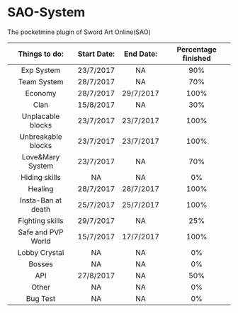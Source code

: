 # SAO-System
The pocketmine plugin of Sword Art Online(SAO)

|Things to do: | Start Date: | End Date: | Percentage finished |
| :---: | :---: | :---: | :---:|
|Exp System | 23/7/2017 | NA | 90% |
|Team System | 28/7/2017 | NA | 70% |
|Economy | 28/7/2017 | 29/7/2017 | 100% |
|Clan | 15/8/2017 | NA | 30% |
|Unplacable blocks | 23/7/2017 | 23/7/2017 | 100% |
|Unbreakable blocks | 23/7/2017 | 23/7/2017 | 100% |
|Love&Mary System | 23/7/2017 | NA | 70% |
|Hiding skills | NA | NA | 0% |
|Healing | 28/7/2017 | 28/7/2017 | 100% |
|Insta-Ban at death | 25/7/2017 | 25/7/2017 | 100% |
|Fighting skills | 29/7/2017 | NA | 25% |
|Safe and PVP World | 15/7/2017 | 17/7/2017 | 100% |
|Lobby Crystal | NA | NA | 0% |
|Bosses | NA | NA | 0% |
|API | 27/8/2017 | NA | 50% |
|Other | NA | NA | 0% |
|Bug Test | NA | NA | 0% |
